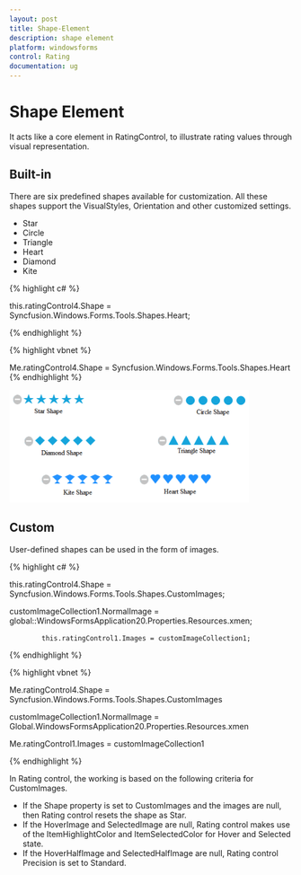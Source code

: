 ```yaml
---
layout: post
title: Shape-Element
description: shape element
platform: windowsforms
control: Rating  
documentation: ug
---
```


# Shape Element

It acts like a core element in RatingControl, to illustrate rating values through visual representation.

## Built-in

There are six predefined shapes available for customization. All these shapes support the VisualStyles, Orientation and other customized settings.

* Star
* Circle
* Triangle
* Heart
* Diamond
* Kite

{% highlight c# %}

this.ratingControl4.Shape = Syncfusion.Windows.Forms.Tools.Shapes.Heart;

{% endhighlight %}

{% highlight vbnet %}

Me.ratingControl4.Shape = Syncfusion.Windows.Forms.Tools.Shapes.Heart
{% endhighlight %}


![](Shape-Element_images/Shape-Element_img1.png)



## Custom

User-defined shapes can be used in the form of images.

{% highlight c# %}

this.ratingControl4.Shape = Syncfusion.Windows.Forms.Tools.Shapes.CustomImages;

customImageCollection1.NormalImage = global::WindowsFormsApplication20.Properties.Resources.xmen;

            this.ratingControl1.Images = customImageCollection1;


{% endhighlight %}


{% highlight vbnet %}

Me.ratingControl4.Shape = Syncfusion.Windows.Forms.Tools.Shapes.CustomImages

customImageCollection1.NormalImage = Global.WindowsFormsApplication20.Properties.Resources.xmen

Me.ratingControl1.Images = customImageCollection1


{% endhighlight %}


In Rating control, the working is based on the following criteria for CustomImages.

* If the Shape property is set to CustomImages and the images are null, then Rating control resets the shape as Star.
* If the HoverImage and SelectedImage are null, Rating control makes use of the ItemHighlightColor and ItemSelectedColor for Hover and Selected state.
* If the HoverHalfImage and SelectedHalfImage are null, Rating control Precision is set to Standard.
